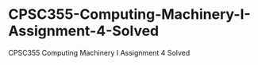 # CPSC355-Computing-Machinery-I-Assignment-4-Solved
CPSC355 Computing Machinery I Assignment 4 Solved
